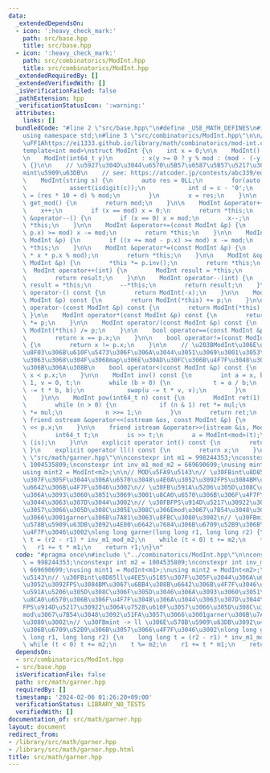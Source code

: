 ```yaml
---
data:
  _extendedDependsOn:
  - icon: ':heavy_check_mark:'
    path: src/base.hpp
    title: src/base.hpp
  - icon: ':heavy_check_mark:'
    path: src/combinatorics/ModInt.hpp
    title: src/combinatorics/ModInt.hpp
  _extendedRequiredBy: []
  _extendedVerifiedWith: []
  _isVerificationFailed: false
  _pathExtension: hpp
  _verificationStatusIcon: ':warning:'
  attributes:
    links: []
  bundledCode: "#line 2 \"src/base.hpp\"\n#define _USE_MATH_DEFINES\n#include <bits/stdc++.h>\n\
    using namespace std;\n#line 3 \"src/combinatorics/ModInt.hpp\"\n\n// \u53C2\u8003\
    \uFF1Ahttps://ei1333.github.io/library/math/combinatorics/mod-int.cpp\n// ModInt\n\
    template<int mod>\nstruct ModInt {\n    int x = 0;\n\n    ModInt() : x(0) {}\n\
    \n    ModInt(int64_t y)\n        : x(y >= 0 ? y % mod : (mod - (-y) % mod) % mod)\
    \ {}\n\n    // \u5927\u304D\u3044\u6570\u5B57\u6587\u5B57\u5217\u304B\u3089\u306E\
    mint\u5909\u63DB\n    // see: https://atcoder.jp/contests/abc339/editorial/9206\n\
    \    ModInt(string s) {\n        auto res = 0LL;\n        for(auto &c : s){\n\
    \            assert(isdigit(c));\n            int d = c - '0';\n            res\
    \ = (res * 10 + d) % mod;\n        }\n        x = res;\n    }\n\n    static int\
    \ get_mod() {\n        return mod;\n    }\n\n    ModInt &operator++() {\n    \
    \    x++;\n        if (x == mod) x = 0;\n        return *this;\n    }\n\n    ModInt\
    \ &operator--() {\n        if (x == 0) x = mod;\n        x--;\n        return\
    \ *this;\n    }\n\n    ModInt &operator+=(const ModInt &p) {\n        if ((x +=\
    \ p.x) >= mod) x -= mod;\n        return *this;\n    }\n\n    ModInt &operator-=(const\
    \ ModInt &p) {\n        if ((x += mod - p.x) >= mod) x -= mod;\n        return\
    \ *this;\n    }\n\n    ModInt &operator*=(const ModInt &p) {\n        x = (int)(1LL\
    \ * x * p.x % mod);\n        return *this;\n    }\n\n    ModInt &operator/=(const\
    \ ModInt &p) {\n        *this *= p.inv();\n        return *this;\n    }\n\n  \
    \  ModInt operator++(int) {\n        ModInt result = *this;\n        ++*this;\n\
    \        return result;\n    }\n\n    ModInt operator--(int) {\n        ModInt\
    \ result = *this;\n        --*this;\n        return result;\n    }\n\n    ModInt\
    \ operator-() const {\n        return ModInt(-x);\n    }\n\n    ModInt operator+(const\
    \ ModInt &p) const {\n        return ModInt(*this) += p;\n    }\n\n    ModInt\
    \ operator-(const ModInt &p) const {\n        return ModInt(*this) -= p;\n   \
    \ }\n\n    ModInt operator*(const ModInt &p) const {\n        return ModInt(*this)\
    \ *= p;\n    }\n\n    ModInt operator/(const ModInt &p) const {\n        return\
    \ ModInt(*this) /= p;\n    }\n\n    bool operator==(const ModInt &p) const {\n\
    \        return x == p.x;\n    }\n\n    bool operator!=(const ModInt &p) const\
    \ {\n        return x != p.x;\n    }\n\n    // \u203BModInt\u306E\u5927\u5C0F\u6BD4\
    \u8F03\u306B\u610F\u5473\u306F\u306A\u3044\u3051\u3069\u3001\u3053\u308C\u4F5C\
    \u3063\u3068\u304F\u3068map\u306E\u30AD\u30FC\u306B\u4F7F\u3048\u308B\u3088\u3046\
    \u306B\u306A\u308B\n    bool operator<(const ModInt &p) const {\n        return\
    \ x < p.x;\n    }\n\n    ModInt inv() const {\n        int a = x, b = mod, u =\
    \ 1, v = 0, t;\n        while (b > 0) {\n            t = a / b;\n            swap(a\
    \ -= t * b, b);\n            swap(u -= t * v, v);\n        }\n        return ModInt(u);\n\
    \    }\n\n    ModInt pow(int64_t n) const {\n        ModInt ret(1), mul(x);\n\
    \        while (n > 0) {\n            if (n & 1) ret *= mul;\n            mul\
    \ *= mul;\n            n >>= 1;\n        }\n        return ret;\n    }\n\n   \
    \ friend ostream &operator<<(ostream &os, const ModInt &p) {\n        return os\
    \ << p.x;\n    }\n\n    friend istream &operator>>(istream &is, ModInt &a) {\n\
    \        int64_t t;\n        is >> t;\n        a = ModInt<mod>(t);\n        return\
    \ (is);\n    }\n\n    explicit operator int() const {\n        return x;\n   \
    \ }\n    explicit operator ll() const {\n        return x;\n    }\n};\n#line 3\
    \ \"src/math/garner.hpp\"\n\nconstexpr int m1 = 998244353;\nconstexpr int m2 =\
    \ 1004535809;\nconstexpr int inv_m1_mod_m2 = 669690699;\nusing mint1 = ModInt<m1>;\n\
    using mint2 = ModInt<m2>;\n\n// MOD\u5FA9\u5143\n// \u30FBint\u8D85ll\u4EE5\u5185\
    \u307F\u305F\u3044\u306A\u6570\u3048\u4E0A\u3052\u3092FPS\u3084BM\u3067\u6BB4\u308B\
    \u6642\u306B\u4F7F\u3046\u3002\n// \u30FB\u591A\u5206\u305D\u308C\u306F\u305D\u3046\
    \u306A\u3093\u3060\u3051\u3069\u3001\u8CA0\u6570\u306B\u306F\u4F7F\u3048\u306A\
    \u3044\u3063\u307D\u3044\u3002\n// \u30FBFPS\u914D\u5217\u30922\u3064\u7528\u610F\
    \u3057\u3066\u305D\u308C\u305E\u308C\u306Emod\u3067\u7B54\u3048\u3092\u51FA\u3057\
    \u3066\u3001garner\u306B\u7A81\u3063\u8FBC\u3080\u3002\n// \u30FBmint -> ll \u306E\
    \u578B\u5909\u63DB\u3092\u4E00\u6642\u7684\u306B\u6709\u52B9\u306B\u3057\u3066\
    \u4F7F\u3046\u3002\nlong long garner(long long r1, long long r2) {\n    long long\
    \ t = (r2 - r1) * inv_m1_mod_m2;\n    while (t < 0) t += m2;\n    t %= m2;\n \
    \   r1 += t * m1;\n    return r1;\n}\n"
  code: "#pragma once\n#include \"../combinatorics/ModInt.hpp\"\n\nconstexpr int m1\
    \ = 998244353;\nconstexpr int m2 = 1004535809;\nconstexpr int inv_m1_mod_m2 =\
    \ 669690699;\nusing mint1 = ModInt<m1>;\nusing mint2 = ModInt<m2>;\n\n// MOD\u5FA9\
    \u5143\n// \u30FBint\u8D85ll\u4EE5\u5185\u307F\u305F\u3044\u306A\u6570\u3048\u4E0A\
    \u3052\u3092FPS\u3084BM\u3067\u6BB4\u308B\u6642\u306B\u4F7F\u3046\u3002\n// \u30FB\
    \u591A\u5206\u305D\u308C\u306F\u305D\u3046\u306A\u3093\u3060\u3051\u3069\u3001\
    \u8CA0\u6570\u306B\u306F\u4F7F\u3048\u306A\u3044\u3063\u307D\u3044\u3002\n// \u30FB\
    FPS\u914D\u5217\u30922\u3064\u7528\u610F\u3057\u3066\u305D\u308C\u305E\u308C\u306E\
    mod\u3067\u7B54\u3048\u3092\u51FA\u3057\u3066\u3001garner\u306B\u7A81\u3063\u8FBC\
    \u3080\u3002\n// \u30FBmint -> ll \u306E\u578B\u5909\u63DB\u3092\u4E00\u6642\u7684\
    \u306B\u6709\u52B9\u306B\u3057\u3066\u4F7F\u3046\u3002\nlong long garner(long\
    \ long r1, long long r2) {\n    long long t = (r2 - r1) * inv_m1_mod_m2;\n   \
    \ while (t < 0) t += m2;\n    t %= m2;\n    r1 += t * m1;\n    return r1;\n}\n"
  dependsOn:
  - src/combinatorics/ModInt.hpp
  - src/base.hpp
  isVerificationFile: false
  path: src/math/garner.hpp
  requiredBy: []
  timestamp: '2024-02-06 01:26:20+09:00'
  verificationStatus: LIBRARY_NO_TESTS
  verifiedWith: []
documentation_of: src/math/garner.hpp
layout: document
redirect_from:
- /library/src/math/garner.hpp
- /library/src/math/garner.hpp.html
title: src/math/garner.hpp
---
```

